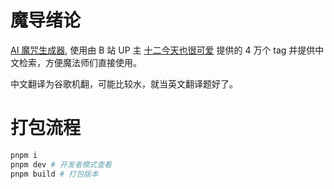 # 魔导绪论

[AI 魔咒生成器](https://magic-tag.netlify.app/#/), 使用由 B 站 UP 主 [十二今天也很可爱](https://www.bilibili.com/video/BV1m84y1B7Ny/?p=1&t=285&vd_source=a2ecd44ec8a0a62c70f8b98747f4aa56) 提供的 4 万个 tag 并提供中文检索，方便魔法师们直接使用。

中文翻译为谷歌机翻，可能比较水，就当英文翻译题好了。

# 打包流程

```sh
pnpm i
pnpm dev # 开发者模式查看
pnpm build # 打包版本

```
